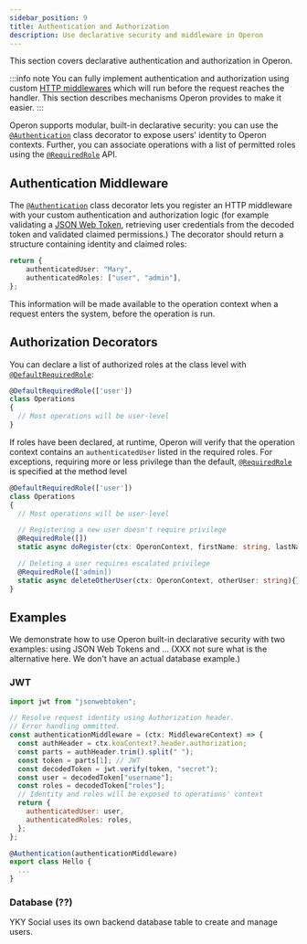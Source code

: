 ```yaml
---
sidebar_position: 9
title: Authentication and Authorization
description: Use declarative security and middleware in Operon
---
```


This section covers declarative authentication and authorization in Operon.

:::info note
You can fully implement authentication and authorization using custom [HTTP middlewares](../tutorials/http-serving-tutorial#middleware) which will run before the request reaches the handler. This section describes mechanisms Operon provides to make it easier.
:::

Operon supports modular, built-in declarative security: you can use the [`@Authentication`](../api-reference/decorators#authentication) class decorator to expose users' identity to Operon contexts. Further, you can associate operations with a list of permitted roles using the [`@RequiredRole`](../api-reference/decorators#requiredrole) API.

## Authentication Middleware
The [`@Authentication`](../api-reference/decorators#authentication) class decorator lets you register an HTTP middleware with your custom authentication and authorization logic (for example validating a [JSON Web Token](https://jwt.io/), retrieving user credentials from the decoded token and validated claimed permissions.) The decorator should return a structure containing identity and claimed roles:

```typescript
return {
    authenticatedUser: "Mary",
    authenticatedRoles: ["user", "admin"],
};
```

This information will be made available to the operation context when a request enters the system, before the operation is run.

## Authorization Decorators
You can declare a list of authorized roles at the class level with [`@DefaultRequiredRole`](../api-reference/decorators#defaultrequiredrole):

```typescript
@DefaultRequiredRole(['user'])
class Operations
{
  // Most operations will be user-level
}
```

If roles have been declared, at runtime, Operon will verify that the operation context contains an `authenticatedUser` listed in the required roles.
For exceptions, requiring more or less privilege than the default, [`@RequiredRole`](../api-reference/decorators#requiredrole) is specified at the method level

```typescript
@DefaultRequiredRole(['user'])
class Operations
{
  // Most operations will be user-level

  // Registering a new user doesn't require privilege
  @RequiredRole([])
  static async doRegister(ctx: OperonContext, firstName: string, lastName: string){}

  // Deleting a user requires escalated privilege
  @RequiredRole(['admin])
  static async deleteOtherUser(ctx: OperonContext, otherUser: string){}
}
```

## Examples
We demonstrate how to use Operon built-in declarative security with two examples: using JSON Web Tokens and ... (XXX not sure what is the alternative here. We don't have an actual database example.)

### JWT

```javascript
import jwt from "jsonwebtoken";

// Resolve request identity using Authorization header.
// Error handling ommitted.
const authenticationMiddleware = (ctx: MiddlewareContext) => {
  const authHeader = ctx.koaContext?.header.authorization;
  const parts = authHeader.trim().split(" ");
  const token = parts[1]; // JWT
  const decodedToken = jwt.verify(token, "secret");
  const user = decodedToken["username"];
  const roles = decodedToken["roles"];
  // Identity and roles will be exposed to operations' context
  return {
    authenticatedUser: user,
    authenticatedRoles: roles,
  };
};

@Authentication(authenticationMiddleware)
export class Hello {
  ...
}
```

### Database (??)
YKY Social uses its own backend database table to create and manage users.
